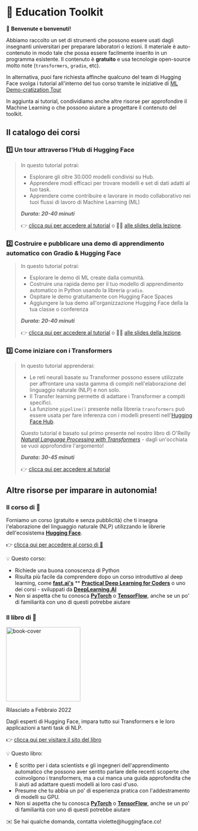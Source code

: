 # 🤗 Education Toolkit

<aside>

👋 **Benvenute e benvenuti!**

Abbiamo raccolto un set di strumenti che possono essere usati dagli insegnanti universitari per preparare laboratori o lezioni. Il materiale è auto-contenuto in modo tale che possa essere facilmente inserito in un programma esistente. Il contenuto è **gratuito** e usa tecnologie open-source molto note (`transformers`, `gradio`, etc).


In alternativa, puoi fare richiesta affinche qualcuno del team di Hugging Face svolga i tutorial all'interno del tuo corso tramite le iniziative di [ML Demo-cratization Tour](https://www.notion.so/ML-Demo-cratization-tour-with-66847a294abd4e9785e85663f5239652)

In aggiunta ai tutorial, condividiamo anche altre risorse per approfondire il Machine Learning o che possono aiutare a progettare il contenuto del toolkit. 

</aside>

## **Il catalogo dei corsi**

### 1️⃣ Un tour attraverso l'Hub di Hugging Face

> In questo tutorial potrai:
>
> - Esplorare gli oltre 30.000 modelli condivisi su Hub.
> - Apprendere modi efficaci per trovare modelli e set di dati adatti al tuo task.
> - Apprendere come contribuire e lavorare in modo collaborativo nei tuoi flussi di lavoro di Machine Learning (ML)
>
> **_Durata: 20-40 minuti_**
>
> 👉 [clicca qui per accedere al tutorial](https://github.com/huggingface/education-toolkit/blob/main/tutorials/IT/01_huggingface-hub-tour.md) o 👩‍🏫 [alle slides della lezione](https://docs.google.com/presentation/d/1zQqpFTcpNLV7haj2Inw2qKHq8DjfZEaiObW1ZkLvPWM/edit?usp=sharing).

### 2️⃣ Costruire e pubblicare una demo di apprendimento automatico con Gradio & Hugging Face

> In questo tutorial potrai:
>
> - Esplorare le demo di ML create dalla comunità.
> - Costruire una rapida demo per il tuo modello di apprendimento automatico in Python usando la libreria `gradio`.
> - Ospitare le demo gratuitamente con Hugging Face Spaces
> - Aggiungere la tua demo all'organizzazione Hugging Face della la tua classe o conferenza
>
> **_Durata: 20-40 minuti_**
>
> 👉 [clicca qui per accedere al tutorial](https://colab.research.google.com/github/huggingface/education-toolkit/blob/main/tutorials/IT/02_ml-demos-with-gradio.ipynb) o 👩‍🏫 [alle slides della lezione](https://docs.google.com/presentation/d/14EU_xjtINXtpidWLnUvfcEpmxN46ORS-PLpwfUf8C1I/edit?usp=sharing).

### 3️⃣ Come iniziare con i Transformers

> In questo tutorial apprenderai:
>
> - Le reti neurali basate su Transformer possono essere utilizzate per affrontare una vasta gamma di compiti nell'elaborazione del linguaggio naturale (NLP) e non solo.
> - Il Transfer learning permette di adattare i Transformer a compiti specifici.
> - La funzione `pipeline()` presente nella libreria `transformers` può essere usata per fare inferenza con i modelli presenti nell'[Hugging Face Hub](https://huggingface.co/models).
>
> Questo tutorial è basato sul primo presente nel nostro libro di O'Reilly *[Natural Language Processing with Transformers](https://transformersbook.com/)* - dagli un'occhiata se vuoi approfondire l'argomento!
>
> **_Durata: 30-45 minuti_**
>
> 👉 [clicca qui per accedere al tutorial](https://colab.research.google.com/github/huggingface/education-toolkit/blob/main/tutorials/IT/03_getting-started-with-transformers.ipynb)

## **Altre risorse per imparare in autonomia!**

### **Il corso di 🤗**

Forniamo un corso (gratuito e senza pubblicità) che ti insegna l'elaborazione del linguaggio naturale (NLP) utilizzando le librerie dell'ecosistema **[Hugging Face](https://huggingface.co/)**.

👉 [clicca qui per accedere al corso di 🤗 ](https://huggingface.co/course/chapter1/1)

<aside>
💡 Questo corso:

- Richiede una buona conoscenza di Python
- Risulta più facile da comprendere dopo un corso introduttivo al deep learning, come **[fast.ai's](https://www.fast.ai/)** ** **[Practical Deep Learning for Coders](https://course.fast.ai/)** o uno dei corsi - sviluppati da **[DeepLearning.AI](https://www.deeplearning.ai/)**
- Non si aspetta che tu conosca **[PyTorch](https://pytorch.org/)** o **[TensorFlow](https://www.tensorflow.org/)**, anche se un po' di familiarità con uno di questi potrebbe aiutare
</aside>

### **Il libro di 🤗**

<img alt="book-cover" height=200 src="../../images/book_cover.jpg" id="book-cover"/>

Rilasciato a Febbraio 2022

Dagli esperti di Hugging Face, impara tutto sui Transformers e le loro applicazioni a tanti task di NLP.

👉 [clicca qui per visitare il sito del libro](https://transformersbook.com/)

<aside>
💡 Questo libro:

- È scritto per i data scientists e gli ingegneri dell'apprendimento automatico che possono aver sentito parlare delle recenti scoperte che coinvolgono i transformers, ma a cui manca una guida approfondita che li aiuti ad adattare questi modelli ai loro casi d'uso.
- Presume che tu abbia un po' di esperienza pratica con l'addestramento di modelli su GPU.
- Non si aspetta che tu conosca **[PyTorch](https://pytorch.org/)** o **[TensorFlow](https://www.tensorflow.org/)**, anche se un po' di familiarità con uno di questi potrebbe aiutare
</aside>

<aside>
✉️ Se hai qualche domanda, contatta violette@huggingface.co!

</aside>
